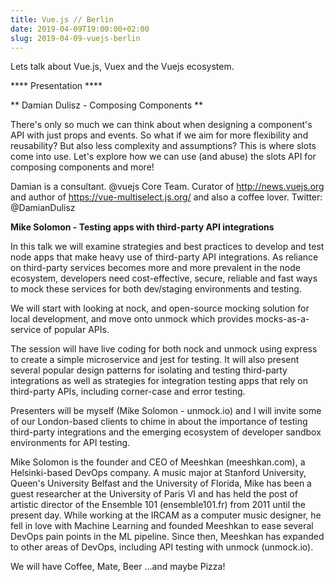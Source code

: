 ```yaml
---
title: Vue.js // Berlin
date: 2019-04-09T19:00:00+02:00
slug: 2019-04-09-vuejs-berlin
---
```


Lets talk about Vue.js, Vuex and the Vuejs ecosystem.

**** Presentation ****

** Damian Dulisz - Composing Components **

There's only so much we can think about when designing a component's API with just props and events. So what if we aim for more flexibility and reusability? But also less complexity and assumptions? This is where slots come into use. Let's explore how we can use (and abuse) the slots API for composing components and more!

Damian is a consultant. @vuejs Core Team. Curator of http://news.vuejs.org and author of https://vue-multiselect.js.org/ and also a coffee lover.
Twitter: @DamianDulisz

**Mike Solomon - Testing apps with third-party API integrations**

In this talk we will examine strategies and best practices to develop and test node apps that make heavy use of third-party API integrations. As reliance on third-party services becomes more and more prevalent in the node ecosystem, developers need cost-effective, secure, reliable and fast ways to mock these services for both dev/staging environments and testing.

We will start with looking at nock, and open-source mocking solution for local development, and move onto unmock which provides mocks-as-a-service of popular APIs.

The session will have live coding for both nock and unmock using express to create a simple microservice and jest for testing. It will also present several popular design patterns for isolating and testing third-party integrations as well as strategies for integration testing apps that rely on third-party APIs, including corner-case and error testing.

Presenters will be myself (Mike Solomon - unmock.io) and I will invite some of our London-based clients to chime in about the importance of testing third-party integrations and the emerging ecosystem of developer sandbox environments for API testing.

Mike Solomon is the founder and CEO of Meeshkan (meeshkan.com), a Helsinki-based DevOps company. A music major at Stanford University, Queen's University Belfast and the University of Florida, Mike has been a guest researcher at the University of Paris VI and has held the post of artistic director of the Ensemble 101 (ensemble101.fr) from 2011 until the present day. While working at the IRCAM as a computer music designer, he fell in love with Machine Learning and founded Meeshkan to ease several DevOps pain points in the ML pipeline. Since then, Meeshkan has expanded to other areas of DevOps, including API testing with unmock (unmock.io).

We will have Coffee, Mate, Beer …and maybe Pizza!

